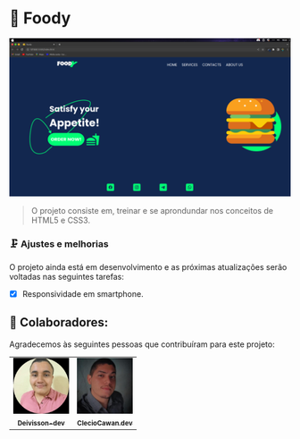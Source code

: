 # 🍔 Foody

<img src="/img/image.png"/>

> O projeto consiste em, treinar e se aprondundar nos conceitos de HTML5 e CSS3.

### 🗜️ Ajustes e melhorias

O projeto ainda está em desenvolvimento e as próximas atualizações serão voltadas nas seguintes tarefas:

- [x] Responsividade em smartphone.

## 🤝 Colaboradores:

Agradecemos às seguintes pessoas que contribuíram para este projeto:

<table>
  <tr>
    <td align="center">
      <a href="https://github.com/Deivisson-dev">
        <img src="/img/WhatsApp Image 2023-05-14 at 23.11.23.jpeg" width="100px;" alt="image-deivisson-github"><br>
        <sub>
          <b>Deivisson-dev</b>
        </sub>
      </a>
    </td>
    <td align="center">
      <a href="https://github.com/ClecioCawan.dev">
        <img src="/img/121512079.jpeg" width="100px;" alt="image-clecio-github"><br>
        <sub>
          <b>ClecioCawan.dev</b>
        </sub>
      </a>
    </td>
  </tr>
</table>
